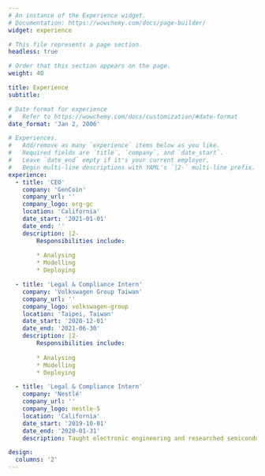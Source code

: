 ```yaml
---
# An instance of the Experience widget.
# Documentation: https://wowchemy.com/docs/page-builder/
widget: experience

# This file represents a page section.
headless: true

# Order that this section appears on the page.
weight: 40

title: Experience
subtitle:

# Date format for experience
#   Refer to https://wowchemy.com/docs/customization/#date-format
date_format: 'Jan 2, 2006'

# Experiences.
#   Add/remove as many `experience` items below as you like.
#   Required fields are `title`, `company`, and `date_start`.
#   Leave `date_end` empty if it's your current employer.
#   Begin multi-line descriptions with YAML's `|2-` multi-line prefix.
experience:
  - title: 'CEO'
    company: 'GenCoin'
    company_url: ''
    company_logo: org-gc
    location: 'California'
    date_start: '2021-01-01'
    date_end: ''
    description: |2-
        Responsibilities include:
        
        * Analysing
        * Modelling
        * Deploying

  - title: 'Legal & Compliance Intern'
    company: 'Volkswagen Group Taiwan'
    company_url: ''
    company_logo: volkswagen-group
    location: 'Taipei, Taiwan'
    date_start: '2020-12-01'
    date_end: '2021-06-30'
    description: |2-
        Responsibilities include:
        
        * Analysing
        * Modelling
        * Deploying

  - title: 'Legal & Compliance Intern'
    company: 'Nestlé'
    company_url: ''
    company_logo: nestle-5
    location: 'California'
    date_start: '2019-10-01'
    date_end: '2020-01-31'
    description: Taught electronic engineering and researched semiconductor physics.

design:
  columns: '2'
---
```

